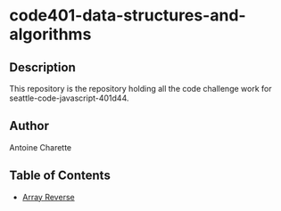 # code401-data-structures-and-algorithms

## Description

This repository is the repository holding all the code challenge work for seattle-code-javascript-401d44.

## Author

Antoine Charette

## Table of Contents

- [Array Reverse](./array-reverse/README.md)
